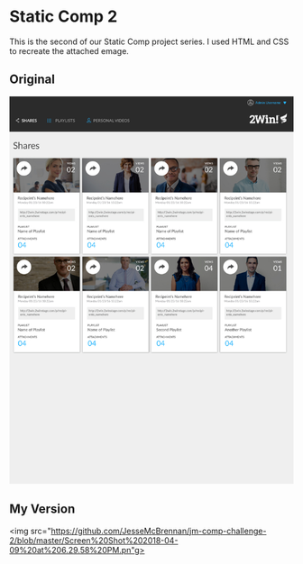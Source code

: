 # Static Comp 2

This is the second of our Static Comp project series. I used HTML and CSS to recreate the attached emage. 

## Original


<img src="https://github.com/JesseMcBrennan/jm-comp-challenge-2/blob/master/static-comp-challenge-2.jpg"></img>


## My Version

<img src="https://github.com/JesseMcBrennan/jm-comp-challenge-2/blob/master/Screen%20Shot%202018-04-09%20at%206.29.58%20PM.pn"g></img>
